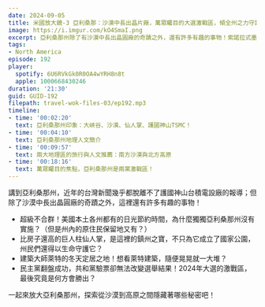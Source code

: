 ```yaml
---
date: 2024-09-05
title: 米國放大鏡-3 亞利桑那：沙漠中長出晶片廠，萬眾矚目的大選激戰區，傾全州之力守護巨人柱仙人掌！ (ep.192)
image: https://i.imgur.com/kO4SmaI.png
excerpt: 亞利桑那州除了有沙漠中長出晶圓廠的奇蹟之外，還有許多有趣的事物！索諾拉式墨西哥料理、巨人柱仙人掌、萊特建築、採礦小鎮、紅色沈積岩之間的網美小鎮，讓我們來認識關於亞利桑那州的一切！
tags:
- North America
episode: 192
player:
  spotify: 6U6RVkGk0R0OA4wYRH8n8t
  apple: 1000668430246
duration: '21:30'
guid: GUID-192
filepath: travel-wok-files-03/ep192.mp3
timeline:
- time: '00:02:20'
  text: 亞利桑那州印象：大峽谷、沙漠、仙人掌、護國神山TSMC！
- time: '00:04:10'
  text: 亞利桑那州地理人文簡介
- time: '00:09:57'
  text: 兩大地理區的旅行與人文推薦：南方沙漠與北方高原
- time: '00:18:16'
  text: 萬眾矚目的焦點，亞利桑那州是兩黨激戰區！
---
```

講到亞利桑那州，近年的台灣新聞幾乎都脫離不了護國神山台積電設廠的報導；但除了沙漠中長出晶圓廠的奇蹟之外，這裡還有許多有趣的事物！

* 超級不合群！美國本土各州都有的日光節約時間，為什麼獨獨亞利桑那州沒有實施？（但是州內的原住民保留地又有？）
* 比房子還高的巨人柱仙人掌，是這裡的鎮州之寶，不只為它成立了國家公園，州民們還得以生命守護它？
* 建築大師萊特的冬天定居之地！想看萊特建築，隨便晃晃就一大堆？
* 民主黨翻盤成功，共和黨驗票卻無法改變選舉結果！2024年大選的激戰區，最後究竟是何方會勝出？

一起來放大亞利桑那州，探索從沙漠到高原之間隱藏著哪些秘密吧！
